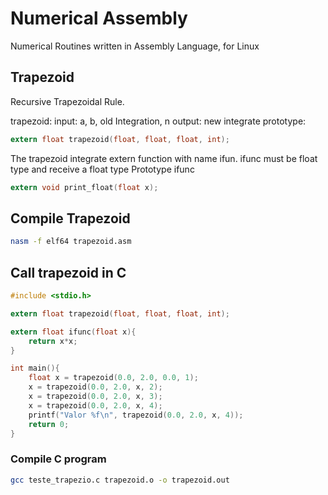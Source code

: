 # Numerical Assembly

Numerical Routines written in Assembly Language, for Linux


## Trapezoid

Recursive Trapezoidal Rule.

trapezoid: 
   input: a, b, old Integration, n
   output: new integrate
   prototype: 
   ```c
   extern float trapezoid(float, float, float, int);
   ```
The trapezoid integrate extern function with name ifun.
ifunc must be float type and receive a float type
Prototype ifunc
```c
extern void print_float(float x);
```

## Compile Trapezoid

```bash
nasm -f elf64 trapezoid.asm 
```

## Call trapezoid in C

```c
#include <stdio.h>

extern float trapezoid(float, float, float, int);

extern float ifunc(float x){
    return x*x;
}

int main(){
    float x = trapezoid(0.0, 2.0, 0.0, 1);
    x = trapezoid(0.0, 2.0, x, 2);
    x = trapezoid(0.0, 2.0, x, 3);
    x = trapezoid(0.0, 2.0, x, 4);
    printf("Valor %f\n", trapezoid(0.0, 2.0, x, 4));
    return 0;
}
```

### Compile C program

```bash
gcc teste_trapezio.c trapezoid.o -o trapezoid.out
```
